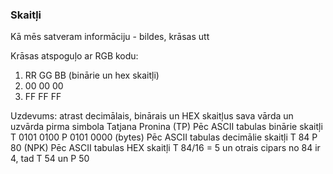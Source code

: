 ### Skaitļi

Kā mēs satveram informāciju - bildes, krāsas utt

Krāsas atspoguļo ar RGB kodu:

1. RR GG BB (binārie un hex skaitļi)
2. 00 00 00
3. FF FF FF

Uzdevums: atrast decimālais, binārais un HEX skaitļus sava vārda un uzvārda pirma simbola
Tatjana Pronina (TP)
Pēc ASCII tabulas binārie skaitļi T 0101 0100 P 0101 0000 (bytes)
Pēc ASCII tabulas decimālie skaitļi T 84 P 80 (NPK)
Pēc ASCII tabulas HEX skaitļi T 84/16 = 5 un otrais cipars no 84 ir 4, tad T 54 un P 50
